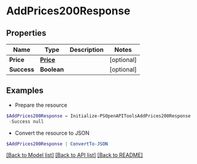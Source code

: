 # AddPrices200Response
## Properties

Name | Type | Description | Notes
------------ | ------------- | ------------- | -------------
**Price** | [**Price**](Price.md) |  | [optional] 
**Success** | **Boolean** |  | [optional] 

## Examples

- Prepare the resource
```powershell
$AddPrices200Response = Initialize-PSOpenAPIToolsAddPrices200Response  -Price null `
 -Success null
```

- Convert the resource to JSON
```powershell
$AddPrices200Response | ConvertTo-JSON
```

[[Back to Model list]](../README.md#documentation-for-models) [[Back to API list]](../README.md#documentation-for-api-endpoints) [[Back to README]](../README.md)

